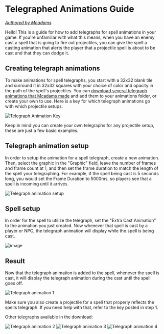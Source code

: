 # Telegraphed Animations Guide
[_Authored by Mcadams_](https://www.ascensiongamedev.com/topic/6934-telegraph-spell-animations/)

Hello! This is a guide for how to add telegraphs for spell animations in your game. If you're unfamiliar with what this means, when you have an enemy cast a spell that is going to fire out projectiles, you can give the spell a casting animation that alerts the player that a projectile spell is about to be cast and that they can dodge it.

## Creating telegraph animations

To make animations for spell telegraphs, you start with a 32x32 blank tile and surround it in 32x32 squares with your choice of color and opacity in the path of the spell's projectiles. You can [download several telegraph animations that Mcadams made][mcadams-telegraph-animation-pack] and add them to your animations folder, or create your own to use. Here is a key for which telegraph animations go with which projectile setups.

![Telegraph Animation Key](https://github.com/Mcadams/Intersect-Documentation/assets/1476550/8885c54a-c08a-4e56-bd50-9852abe0a7e8)

Keep in mind you can create your own telegraphs for any projectile setup, these are just a few basic examples.

## Telegraph animation setup

In order to setup the animation for a spell telegraph, create a new animation. Then, select the graphic in the "Graphic" field, leave the number of frames and frame count at 1, and then set the frame duration to match the length of the spell your telegraphing. For example, if the spell being cast is 5 seconds long, you would set the Frame Duration to 5000ms, so players see that a spell is incoming until it arrives.

![Telegraph animation setup](https://github.com/Mcadams/Intersect-Documentation/assets/1476550/79613cfb-f925-40b2-a9cb-7df54ce30e2c)

## Spell setup

In order for the spell to utilize the telegraph, set the "Extra Cast Animation" to the animation you just created. Now whenever that spell is cast by a player or NPC, the telegraph animation will display while the spell is being cast.

![image](https://github.com/Mcadams/Intersect-Documentation/assets/1476550/277aa7d3-218c-431c-83c2-c96bd45cf3d0)

## Result

Now that the telegraph animation is added to the spell, whenever the spell is cast, it will display the telegraph animation during the cast until the spell goes off.

![Telegraph animation 1](https://github.com/Mcadams/Intersect-Documentation/assets/1476550/769380b5-cb6c-4832-be33-710992c3ce77)

Make sure you also create a projectile for a spell that properly reflects the spells telegraph. If you need help with that, refer to the key posted in step 1.

Other telegraphs available in the download:

  ![Telegraph animation 2](https://github.com/Mcadams/Intersect-Documentation/assets/1476550/d3d183f8-7fda-4e21-819d-dcc4f4b61172) 
	![Telegraph animation 3](https://github.com/Mcadams/Intersect-Documentation/assets/1476550/edfdcf95-157c-41a2-bb67-069a73048ff7)
 ![Telegraph animation 4](https://github.com/Mcadams/Intersect-Documentation/assets/1476550/3cad2812-55fc-487b-85cc-75758d8a5ea8)

[mcadams-telegraph-animation-pack]: https://github.com/Mcadams/Intersect-Documentation/files/12776042/Mcadams.Telegraph.Animation.Pack.1.0.0.2023-09-30.zip "Mcadams' Telegraph Animation Pack 1.0.0 (2023-09-30).zip"
